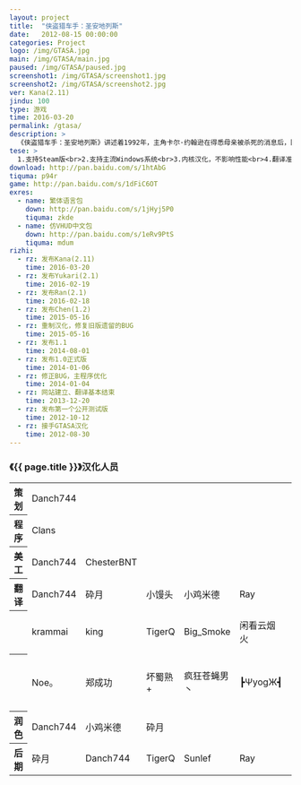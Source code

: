 ```yaml
---
layout: project
title:  "侠盗猎车手：圣安地列斯"
date:   2012-08-15 00:00:00
categories: Project
logo: /img/GTASA.jpg
main: /img/GTASA/main.jpg
paused: /img/GTASA/paused.jpg
screenshot1: /img/GTASA/screenshot1.jpg
screenshot2: /img/GTASA/screenshot2.jpg
ver: Kana(2.11)
jindu: 100
type: 游戏
time: 2016-03-20
permalink: /gtasa/
description: >
  《侠盗猎车手：圣安地列斯》讲述着1992年，主角卡尔·约翰逊在得悉母亲被杀死的消息后，回到位于洛圣都的老家，并发现其家庭及他的帮派格罗夫街家族犹如一盘散沙。游戏进行期间，CJ会慢慢解开母亲被杀事件的内情，以及复兴帮派、开拓自己的事业等。
tese: >
  1.支持Steam版<br>2.支持主流Windows系统<br>3.内核汉化，不影响性能<br>4.翻译准确，含有俚语与网络语言<br>5.不替换游戏文件
download: http://pan.baidu.com/s/1htAbG
tiquma: p94r
game: http://pan.baidu.com/s/1dFiC6OT
exres:
  - name: 繁体语言包
    down: http://pan.baidu.com/s/1jHyj5P0
    tiquma: zkde
  - name: 仿VHUD中文包
    down: http://pan.baidu.com/s/1eRv9PtS
    tiquma: mdum
rizhi:
  - rz: 发布Kana(2.11)
    time: 2016-03-20
  - rz: 发布Yukari(2.1)
    time: 2016-02-19
  - rz: 发布Ran(2.1)
    time: 2016-02-18
  - rz: 发布Chen(1.2)
    time: 2015-05-16
  - rz: 重制汉化，修复旧版遗留的BUG
    time: 2015-05-16
  - rz: 发布1.1
    time: 2014-08-01
  - rz: 发布1.0正式版
    time: 2014-01-06
  - rz: 修正BUG，主程序优化
    time: 2014-01-04
  - rz: 网站建立、翻译基本结束
    time: 2013-12-20
  - rz: 发布第一个公开测试版
    time: 2012-10-12
  - rz: 接手GTASA汉化
    time: 2012-08-30
---
```

 <div class="panel panel-primary">
 <div class="panel-heading">
<h3 class="panel-title smallfont">《{{ page.title }}》汉化人员</h3>
</div>
 <div class="table-responsive">
<table class="table table-hover table-condensed table-striped">
      <tbody>
        <tr>
          <th scope="row">策划</th>
          <td>Danch744</td>
        </tr>
        <tr>
          <th scope="row">程序</th>
          <td>Clans</td>
        </tr>
        <tr>
          <th scope="row">美工</th>
          <td>Danch744</td>
          <td>ChesterBNT</td>
        </tr>
        <tr>
          <th scope="row">翻译</th>
          <td>Danch744</td>
          <td>砕月</td>
          <td>小馒头</td>
          <td>小鸡米德</td>
          <td>Ray</td>
          <td>NEVER-GIVEUP</td>
          <td>虫子</td>
        </tr>
        <tr>
          <th scope="row"></th>
          <td>krammai</td>
          <td>king</td>
          <td>TigerQ</td>
          <td>Big_Smoke</td>
          <td>闲看云烟火</td>
          <td>ZGMF</td>
          <td>路人甲</td>
        </tr>
        <tr>
          <th scope="row"></th>
          <td>Noe。</td>
          <td>郑成功</td>
          <td>坏蜀熟+</td>
          <td>疯狂苍蝇男丶</td>
          <td>┣ΨyogЖ┫</td>
          <td>卡奇</td>
          <td>雨过天晴</td>
        </tr>
        <tr>
          <th scope="row">润色</th>
          <td>Danch744</td>
          <td>小鸡米德</td>
          <td>砕月</td>
        </tr>
        <tr>
          <th scope="row">后期</th>
          <td>砕月</td>
          <td>Danch744</td>
          <td>TigerQ</td>
          <td>Sunlef</td>
          <td>Ray</td>
        </tr>
      </tbody>
    </table>
    </div>
</div>